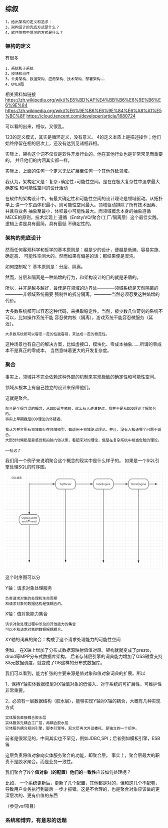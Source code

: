 ## 综叙

    1，给出架构的定义和追求：
    3，架构设计的兜底方式是什么？
    4，软件架构中落地的方式是什么？

### 架构的定义 
有很多

    1，系统和子系统
    2，模块和组件
    3，业务架构、数据架构、应用架构、技术架构、部署架构……
    4，UML9图
相关资料如链接
https://zh.wikipedia.org/wiki/%E8%BD%AF%E4%BB%B6%E6%9E%B6%E6%9E%84
https://zh.wikipedia.org/wiki/%E6%9E%B6%E6%9E%84%E6%A8%A1%E5%BC%8F
https://cloud.tencent.com/developer/article/1680724

可以看的出来，相似，又很乱。

123的定义模式，其实是循环定义，没有意义。
4的定义本质上是描述操作；他们始终停留在相的层次上，还没有达到见诸相非相。

实际上，架构这个词不仅仅是软件开发行业的。他在其他行业也是非常常见而重要的。
并且他们的内涵其实都一样。

实际上，上面的任何一个定义无法扩展至任何一个其他外延领域。

我认为，架构定义是：复杂+确定性+可能性空间。是在在极大复杂性中追求最大确定性
和可能性空间的设计活动


在软件的架构设计中，有最大确定性和可能性空间的设计理论是领域驱动。从拓扑学上
讲一个东西体积最小，则可能性空间最大。领域驱动排除了所有技术因素、并且将业务
抽象至最小，体积最小可能性最大。而领域概念本身的抽象遵循MECE的原则，技术实现上
遵循（Entity/VO/聚合/工厂/隔离层）这个最佳实践。逻辑上讲是具有最简，具有最低
不确定性的。


### 架构的兜底设计
然而任何客观科学和哲学的基本原则是：越是少的设计，便越是低熵、容易实施、确定高、
可能性空间大的。然而如果有偏差的话：那结果便是混沌。

如何控制呢？
基本原则是：分层、隔离。

然而，分层和隔离是一种熵增的行为，和架构设计的目的就是矛盾的。

所以，并非是越多越好，最佳是在领域的边界处————领域系统是天然隔离的————非领域系统需要
强制性的拆分隔离。————当然必须忍受这种熵增的代价。

大多数系统都可以容忍这种代码，来换取稳定性。当然，极少数几位苛刻的系统不可以，比如操作系统不能
容忍微内核（隔离），游戏系统不能容忍微服务（延迟）。

    大多数系统都可以容忍一定的性能容易，来达成一定的稳定性。 

这种场景也有自己的解决方案，比如虚接口，模块化、零成本抽象……所谓的零成本不是真正的零成本，
当然意味着更大的开发复杂度。


### 聚合

事实上，领域并不完全依赖这种外部的机制来实现极致的确定性和可能性空间。

领域从根本上有自己独立的设计来保障他们。

这就是聚合。


    聚合是个很含混的概念，从DDD诞生依赖，就么有人讲清楚过。我并不是从DDD理论了解聚合的。
    事实上早期我是DDD理论的怀疑者。
    
    我认为并非所有领域都存在领域模型，都适用于领域驱动理论。并且，没有人知道哪个问题不适合。
    大部分时候都是靠感觉和拍脑门做决策，看起来对的理论，但是在复杂系统中相当危险的理论。
    
    ——扯远了

我们用一个例子来说明聚合这个概念的现实中是什么样子的。
如果是一个SQL引擎处理SQL的时序图。
![sql](../img/SQLXY.png)

这个时序图可以分

Y轴：请求对象处理服务

    负责请求对象的处理和生命周期
    和请求对象的数据结构是强耦合的。
X轴：值对象能力集合
    
    请求对象处理过程中涉及的其他能力的集合
    可以不和请求对象的数据解耦耦合。

XY轴的词典的聚合：构成了这个请求处理能力的可能性空间

例如，
在X轴上增加了分布式数据源映射值值对昂。架构就就变成了presto，druid等MPP分布式数据库架构。
后者存储层引擎的词典能力增加了OSS磁盘支持&&元数据调度，就变成了OB这样的分布式数据库。



我们可以看到，能力扩张的主要来源是值对象和值对象词典的扩展。所以

1，保持Y轴实体数据模型对X轴值对象的低侵入、对于系统的可扩展性，可维护性非常重要。

2，必须有一层数据结构（胶水层），能够实现Y轴对X轴的耦合，大概有几种实现方式

    实体服务直接耦合胶水层
    实体服务先耦合工厂层，再耦合胶水层
    实体服务耦合规则引擎，脚本引擎等，胶水层再次外部委托，是独立的一个组件。

前者是很常见的，中间其实也不罕见，例如JDBC,SPI；后者例如模板引擎，ESB等

这层负责将值对象向实体服务聚合的功能，即聚合层。
事实上，聚合层最大的职责不是胶水聚合。而是业务一致性。

我们聚合了N个**值对象（的配置）他们的一致性**应该如何处理呢？

比如，
一个系统更新后，更新了几个配置，其他都是对的，但和这几个不配套，导致用户业务执行到最后
一步才报错。这是不合理的，也是聚合对象应该做的更深层次的、更有价值的东西

（参见vof项目）

### 系统和博弈，有意思的话题




 

 

